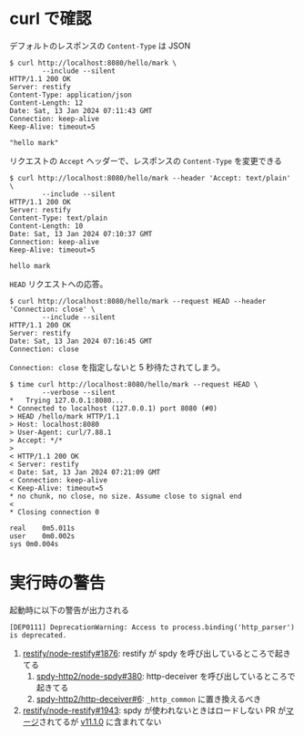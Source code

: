 # curl で確認

デフォルトのレスポンスの `Content-Type` は JSON

    $ curl http://localhost:8080/hello/mark \
            --include --silent
    HTTP/1.1 200 OK
    Server: restify
    Content-Type: application/json
    Content-Length: 12
    Date: Sat, 13 Jan 2024 07:11:43 GMT
    Connection: keep-alive
    Keep-Alive: timeout=5

    "hello mark"

リクエストの `Accept` ヘッダーで、レスポンスの `Content-Type` を変更できる

    $ curl http://localhost:8080/hello/mark --header 'Accept: text/plain' \
            --include --silent
    HTTP/1.1 200 OK
    Server: restify
    Content-Type: text/plain
    Content-Length: 10
    Date: Sat, 13 Jan 2024 07:10:37 GMT
    Connection: keep-alive
    Keep-Alive: timeout=5

    hello mark

`HEAD` リクエストへの応答。

    $ curl http://localhost:8080/hello/mark --request HEAD --header 'Connection: close' \
            --include --silent
    HTTP/1.1 200 OK
    Server: restify
    Date: Sat, 13 Jan 2024 07:16:45 GMT
    Connection: close

`Connection: close` を指定しないと 5 秒待たされてしまう。

    $ time curl http://localhost:8080/hello/mark --request HEAD \
            --verbose --silent
    *   Trying 127.0.0.1:8080...
    * Connected to localhost (127.0.0.1) port 8080 (#0)
    > HEAD /hello/mark HTTP/1.1
    > Host: localhost:8080
    > User-Agent: curl/7.88.1
    > Accept: */*
    > 
    < HTTP/1.1 200 OK
    < Server: restify
    < Date: Sat, 13 Jan 2024 07:21:09 GMT
    < Connection: keep-alive
    < Keep-Alive: timeout=5
    * no chunk, no close, no size. Assume close to signal end
    < 
    * Closing connection 0

    real	0m5.011s
    user	0m0.002s
    sys	0m0.004s


# 実行時の警告

起動時に以下の警告が出力される

    [DEP0111] DeprecationWarning: Access to process.binding('http_parser') is deprecated.

1. [restify/node-restify#1876](https://github.com/restify/node-restify/issues/1876): restify が spdy を呼び出しているところで起きてる
    1. [spdy-http2/node-spdy#380](https://github.com/spdy-http2/node-spdy/issues/380): http-deceiver を呼び出しているところで起きてる
    1. [spdy-http2/http-deceiver#6](https://github.com/spdy-http2/http-deceiver/issues/6): `_http_common` に置き換えるべき
1. [restify/node-restify#1943](https://github.com/restify/node-restify/pull/1943): spdy が使われないときはロードしない PR が[マージ](https://github.com/restify/node-restify/commit/89e7ac81a4cc885d153df6f07d5cf35ed75fd4d0)されてるが [v11.1.0](https://github.com/restify/node-restify/releases/tag/v11.1.0) に含まれてない
